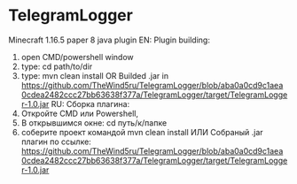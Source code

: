 # TelegramLogger
Minecraft 1.16.5 paper 8 java plugin
EN: Plugin building:
1. open CMD/powershell window
2. type: cd path/to/dir
3. type: mvn clean install
OR
Builded .jar in https://github.com/TheWind5ru/TelegramLogger/blob/aba0a0cd9c1aea0cdea2482ccc27bb63638f377a/TelegramLogger/target/TelegramLogger-1.0.jar
RU:
Сборка плагина:
1. Откройте CMD или Powershell,
2. В открывшимся окне: cd путь/к/папке
3. соберите проект командой mvn clean install
ИЛИ
Собраный .jar плагин по ссылке: https://github.com/TheWind5ru/TelegramLogger/blob/aba0a0cd9c1aea0cdea2482ccc27bb63638f377a/TelegramLogger/target/TelegramLogger-1.0.jar
